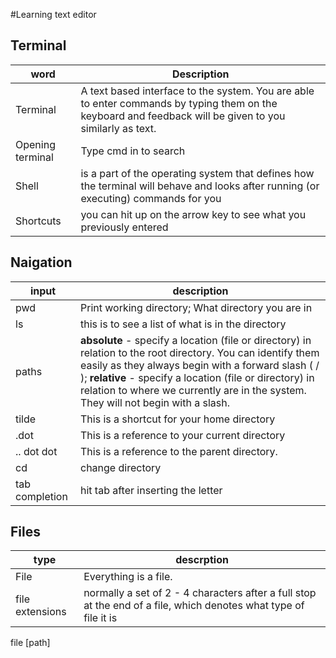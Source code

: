 #Learning text editor

## Terminal

word|Description
----- | ----------
Terminal| A text based interface to the system. You are able to enter commands by typing them on the keyboard and feedback will be given to you similarly as text.
Opening terminal| Type cmd in to search
Shell| is a part of the operating system that defines how the terminal will behave and looks after running (or executing) commands for you
Shortcuts| you can hit up on the arrow key to see what you previously entered

## Naigation
input|description
----- | -------
pwd| Print working directory; What directory you are in
ls| this is to see a list of what is in the directory
paths| **absolute** - specify a location (file or directory) in relation to the root directory. You can identify them easily as they always begin with a forward slash ( / ); **relative** - specify a location (file or directory) in relation to where we currently are in the system. They will not begin with a slash.
tilde| This is a shortcut for your home directory
.dot| This is a reference to your current directory
.. dot dot| This is a reference to the parent directory.
cd| change directory
tab completion| hit tab after inserting the letter

## Files

type| descrption
----- | -------
File| Everything is a file.
file extensions| normally a set of 2 - 4 characters after a full stop at the end of a file, which denotes what type of file it is
file \[path\]
